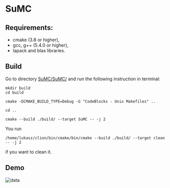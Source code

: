 # SuMC

## Requirements:
* cmake (3.8 or higher),
* gcc, g++ (5.4.0 or higher),
* lapack and blas libraries.

## Build

Go to directory [SuMC/SuMC/](https://github.com/struski2/SuMC/tree/master/SuMC) and run the following instruction in terminal:

```
mkdir build
cd build

cmake -DCMAKE_BUILD_TYPE=Debug -G "CodeBlocks - Unix Makefiles" ..

cd ..

cmake --build ./build/ --target SuMC -- -j 2
```
You run 
```
/home/lukasz/clion/bin/cmake/bin/cmake --build ./build/ --target clean -- -j 2
```
if you want to clean it.

## Demo

![data](SuMC/demo/orig_data.gif)
